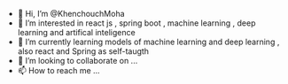 - 👋 Hi, I’m @KhenchouchMoha
- 👀 I’m interested in react js , spring boot , machine learning , deep learning and artifical inteligence
- 🌱 I’m currently learning models of machine learning and deep learning , also react and Spring as self-taugth
- 💞️ I’m looking to collaborate on ...
- 📫 How to reach me ...

<!---
KhenchouchMoha/KhenchouchMoha is a ✨ special ✨ repository because its `README.md` (this file) appears on your GitHub profile.
You can click the Preview link to take a look at your changes.
--->
